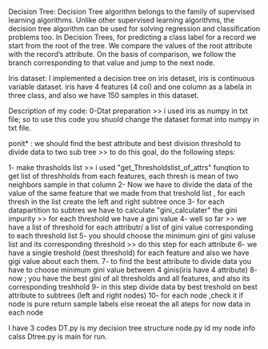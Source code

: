 Decision Tree:
Decision Tree algorithm belongs to the family of supervised learning algorithms. Unlike other supervised learning algorithms, the decision tree algorithm can be used for solving regression and classification problems too.
In Decision Trees, for predicting a class label for a record we start from the root of the tree. We compare the values of the root attribute with the record’s attribute. On the basis of comparison, we follow the branch corresponding to that value and jump to the next node.

Iris dataset:
I implemented a decision tree on iris detaset, iris is continuous variable dataset. iris have 4 features (4 col) and one column as a labela in three class, and also we have 150 samples in this dataset.

Description of my code:
0-Dtat preparation >> i used iris as numpy in txt file; so to use this code you shuold change the dataset format into numpy in txt file.

ponit* : we should find the best attribute and best division threshold to divide data to two sub tree >> to do this goal, do the following steps:

1- make thrasholds list >> i used "get_Thresholdslist_of_attrs" funqtion to get list of threshholds from each features, each thresh is mean of two neighbors sample in that column
2- Now we have to divide the data of the value of the same feature that we made from that treshold list , for each thresh in the list create the left and right subtree once
3- for each datapartition to subtres  we have to calculate "gini_calculater" the gini impurity >> for each threshold we have a gini value
4- well so far >> we have a list of threshold for each attributr/ a list of gini value corresponding to each threshold list
5- you should choose the minimum gini of gini valuse list and its corresponding threshold >> do this step for each attribute 
6- we have a single treshold (best threshold) for each feature and also we have gigi value about each them.
7- to find the best attribute to divide data you have to choose minimum gini value between 4 ginis(iris have 4 attribute)
8- now ; you have the best gini of all thresholds and all features, and also its corresponding treshhold 
9- in this step divide data by best treshold on best attribute to subtrees (left and right nodes)
10- for each node ,check it   if node is pure return sample labels  else  reoeat the all ateps for now data in each node


I have 3 codes   DT.py is my decision tree structure      node.py id my node info calss     Dtree.py is main for run.


